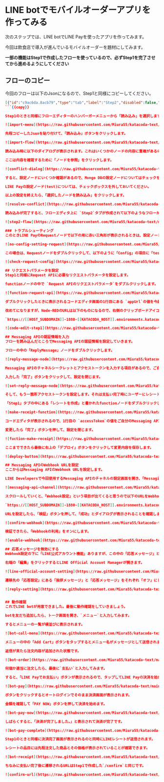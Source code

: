 # LINE botでモバイルオーダーアプリを作ってみる
次のステップでは、LINE botでLINE Payを使ったアプリを作ってみます。

今回は飲食店で導入が進んでいるモバイルオーダーを題材にしてみます。

**一部の機能はStep1で作成したフローを使っているので、必ずStep1を完了させてから進めるようにしてください**

## フローのコピー
今回のフローは以下のJsonになるので、Step1と同様にコピーしてください。

```json
[{"id":"c9ac6da.8acb79","type":"tab","label":"Step2","disabled":false,"info":""},{"id":"58111ba3.325234","type":"http in","z":"c9ac6da.8acb79","name":"","url":"callback","method":"post","upload":false,"swaggerDoc":"","x":120,"y":100,"wires":[["c8c6a378.8cccb","b9005e4b.5e7dd"]]},{"id":"20a15ce9.34b624","type":"http response","z":"c9ac6da.8acb79","name":"","statusCode":"","headers":{},"x":520,"y":80,"wires":[]},{"id":"c8c6a378.8cccb","type":"switch","z":"c9ac6da.8acb79","name":"","property":"payload.events","propertyType":"msg","rules":[{"t":"empty"},{"t":"else"}],"checkall":"true","repair":false,"outputs":2,"x":310,"y":100,"wires":[["20a15ce9.34b624"],["c0c69e02c6324fb9"]]},{"id":"b9005e4b.5e7dd","type":"debug","z":"c9ac6da.8acb79","name":"","active":true,"tosidebar":true,"console":false,"tostatus":false,"complete":"false","x":194,"y":160,"wires":[]},{"id":"fd958718.a8f038","type":"switch","z":"c9ac6da.8acb79","name":"","property":"payload.events.0.message.text","propertyType":"msg","rules":[{"t":"eq","v":"支払い","vt":"str"},{"t":"eq","v":"ハンバーガー","vt":"str"},{"t":"eq","v":"コーヒー","vt":"str"},{"t":"eq","v":"アールグレイ","vt":"str"},{"t":"eq","v":"ケーキ","vt":"str"},{"t":"eq","v":"クリームソーダ","vt":"str"},{"t":"eq","v":"メニュー","vt":"str"},{"t":"else"}],"checkall":"true","repair":false,"outputs":8,"x":110,"y":520,"wires":[["f35621d220372782"],["28a1bfc62a5e61a9"],["72ee08fb81115093"],["957174d9c3c2d5db"],["42896a022d177985"],["8219c40e2d8930b0"],["27e7c60796445469"],["544d0c5a.a6a174"]]},{"id":"5773410a.e7014","type":"function","z":"c9ac6da.8acb79","name":"返信用メッセージの作成","func":"msg.payload = msg.hookEvent;\nmsg.payload.events[0].message.text.footer.contents[0].action.uri = msg.resBody.info.paymentUrl.web; \nreturn msg;","outputs":1,"noerr":0,"initialize":"","finalize":"","libs":[],"x":1170,"y":440,"wires":[["544d0c5a.a6a174"]]},{"id":"27e7c60796445469","type":"change","z":"c9ac6da.8acb79","name":"メニューを送信","rules":[{"t":"set","p":"payload.events.0.message.type","pt":"msg","to":"flex","tot":"str"},{"t":"set","p":"payload.events.0.message.altText","pt":"msg","to":"メニュー","tot":"str"},{"t":"set","p":"payload.events.0.message.text","pt":"msg","to":"{\"type\":\"carousel\",\"contents\":[{\"type\":\"bubble\",\"hero\":{\"type\":\"image\",\"url\":\"https://scdn.line-apps.com/n/channel_devcenter/img/fx/01_2_restaurant.png\",\"size\":\"full\",\"aspectRatio\":\"20:13\",\"aspectMode\":\"cover\"},\"body\":{\"type\":\"box\",\"layout\":\"vertical\",\"spacing\":\"md\",\"action\":{\"type\":\"uri\",\"label\":\"Action\",\"uri\":\"https://linecorp.com\"},\"contents\":[{\"type\":\"text\",\"text\":\"ハンバーガー\",\"weight\":\"bold\",\"size\":\"xl\",\"contents\":[]},{\"type\":\"text\",\"text\":\"¥500\",\"weight\":\"bold\",\"margin\":\"sm\",\"contents\":[]}]},\"footer\":{\"type\":\"box\",\"layout\":\"vertical\",\"contents\":[{\"type\":\"spacer\",\"size\":\"xxl\"},{\"type\":\"button\",\"action\":{\"type\":\"message\",\"label\":\"Add to Cart\",\"text\":\"ハンバーガー\"},\"color\":\"#905C44\",\"style\":\"primary\"}]}},{\"type\":\"bubble\",\"hero\":{\"type\":\"image\",\"url\":\"https://cdn.pixabay.com/photo/2017/09/04/18/39/coffee-2714970_1280.jpg\",\"size\":\"full\",\"aspectRatio\":\"20:13\",\"aspectMode\":\"cover\"},\"body\":{\"type\":\"box\",\"layout\":\"vertical\",\"spacing\":\"md\",\"action\":{\"type\":\"uri\",\"label\":\"Action\",\"uri\":\"https://linecorp.com\"},\"contents\":[{\"type\":\"text\",\"text\":\"コーヒー\",\"weight\":\"bold\",\"size\":\"xl\",\"contents\":[]},{\"type\":\"text\",\"text\":\"¥200\",\"weight\":\"bold\",\"margin\":\"sm\",\"contents\":[]}]},\"footer\":{\"type\":\"box\",\"layout\":\"vertical\",\"contents\":[{\"type\":\"spacer\",\"size\":\"xxl\"},{\"type\":\"button\",\"action\":{\"type\":\"message\",\"label\":\"Add to Cart\",\"text\":\"コーヒー\"},\"color\":\"#905C44\",\"style\":\"primary\"}]}},{\"type\":\"bubble\",\"hero\":{\"type\":\"image\",\"url\":\"https://cdn.pixabay.com/photo/2017/01/11/11/33/cake-1971556_1280.jpg\",\"size\":\"full\",\"aspectRatio\":\"20:13\",\"aspectMode\":\"cover\"},\"body\":{\"type\":\"box\",\"layout\":\"vertical\",\"spacing\":\"md\",\"action\":{\"type\":\"uri\",\"label\":\"Action\",\"uri\":\"https://linecorp.com\"},\"contents\":[{\"type\":\"text\",\"text\":\"ケーキ\",\"weight\":\"bold\",\"size\":\"xl\",\"contents\":[]},{\"type\":\"text\",\"text\":\"¥400\",\"weight\":\"bold\",\"margin\":\"sm\",\"contents\":[]}]},\"footer\":{\"type\":\"box\",\"layout\":\"vertical\",\"contents\":[{\"type\":\"spacer\",\"size\":\"xxl\"},{\"type\":\"button\",\"action\":{\"type\":\"message\",\"label\":\"Add to Cart\",\"text\":\"ケーキ\"},\"color\":\"#905C44\",\"style\":\"primary\"}]}},{\"type\":\"bubble\",\"hero\":{\"type\":\"image\",\"url\":\"https://cdn.pixabay.com/photo/2015/07/01/08/42/oolong-827397_1280.jpg\",\"size\":\"full\",\"aspectRatio\":\"20:13\",\"aspectMode\":\"cover\"},\"body\":{\"type\":\"box\",\"layout\":\"vertical\",\"spacing\":\"md\",\"action\":{\"type\":\"uri\",\"label\":\"Action\",\"uri\":\"https://linecorp.com\"},\"contents\":[{\"type\":\"text\",\"text\":\"アールグレイ\",\"weight\":\"bold\",\"size\":\"xl\",\"contents\":[]},{\"type\":\"text\",\"text\":\"¥200\",\"weight\":\"bold\",\"margin\":\"sm\",\"contents\":[]}]},\"footer\":{\"type\":\"box\",\"layout\":\"vertical\",\"contents\":[{\"type\":\"spacer\",\"size\":\"xxl\"},{\"type\":\"button\",\"action\":{\"type\":\"message\",\"label\":\"Add to Cart\",\"text\":\"アールグレイ\"},\"color\":\"#905C44\",\"style\":\"primary\"}]}},{\"type\":\"bubble\",\"hero\":{\"type\":\"image\",\"url\":\"https://cdn.pixabay.com/photo/2019/08/26/08/30/melon-soda-4431112_1280.jpg\",\"size\":\"full\",\"aspectRatio\":\"20:13\",\"aspectMode\":\"cover\"},\"body\":{\"type\":\"box\",\"layout\":\"vertical\",\"spacing\":\"md\",\"action\":{\"type\":\"uri\",\"label\":\"Action\",\"uri\":\"https://linecorp.com\"},\"contents\":[{\"type\":\"text\",\"text\":\"クリームソーダ\",\"weight\":\"bold\",\"size\":\"xl\",\"contents\":[]},{\"type\":\"text\",\"text\":\"¥200\",\"weight\":\"bold\",\"margin\":\"sm\",\"contents\":[]}]},\"footer\":{\"type\":\"box\",\"layout\":\"vertical\",\"contents\":[{\"type\":\"spacer\",\"size\":\"xxl\"},{\"type\":\"button\",\"action\":{\"type\":\"message\",\"label\":\"Add to Cart\",\"text\":\"クリームソーダ\"},\"color\":\"#905C44\",\"style\":\"primary\"}]}}]}","tot":"json"}],"action":"","property":"","from":"","to":"","reg":false,"x":580,"y":540,"wires":[["544d0c5a.a6a174"]]},{"id":"c0c69e02c6324fb9","type":"switch","z":"c9ac6da.8acb79","name":"","property":"payload.events.0.type","propertyType":"msg","rules":[{"t":"eq","v":"message","vt":"str"}],"checkall":"true","repair":false,"outputs":1,"x":470,"y":140,"wires":[["199037eeb50e04c0"]]},{"id":"4015512331051563","type":"link out","z":"c9ac6da.8acb79","name":"","links":["b703605ed8caef02"],"x":835,"y":140,"wires":[]},{"id":"b703605ed8caef02","type":"link in","z":"c9ac6da.8acb79","name":"","links":["4015512331051563"],"x":15,"y":480,"wires":[["fd958718.a8f038"]]},{"id":"199037eeb50e04c0","type":"change","z":"c9ac6da.8acb79","name":"","rules":[{"t":"set","p":"hookEvent","pt":"msg","to":"payload","tot":"msg"}],"action":"","property":"","from":"","to":"","reg":false,"x":670,"y":140,"wires":[["4015512331051563"]]},{"id":"28a1bfc62a5e61a9","type":"change","z":"c9ac6da.8acb79","name":"ハンバーガー","rules":[{"t":"set","p":"payload","pt":"msg","to":"{\"product_name\":\"ハンバーガー\",\"price\":500}","tot":"json"},{"t":"set","p":"payload.line_user_id","pt":"msg","to":"hookEvent.events.0.source.userId","tot":"msg"}],"action":"","property":"","from":"","to":"","reg":false,"x":310,"y":360,"wires":[["ee9b820732257f62"]]},{"id":"4b9f357e499cf2bf","type":"change","z":"c9ac6da.8acb79","name":"返信するメッセージを作成","rules":[{"t":"set","p":"payload","pt":"msg","to":"hookEvent","tot":"msg"},{"t":"set","p":"payload.events.0.message.text","pt":"msg","to":"追加しました！支払うときは「支払い」と送信してください","tot":"str"}],"action":"","property":"","from":"","to":"","reg":false,"x":940,"y":500,"wires":[["544d0c5a.a6a174"]]},{"id":"72ee08fb81115093","type":"change","z":"c9ac6da.8acb79","name":"コーヒー","rules":[{"t":"set","p":"payload","pt":"msg","to":"{\"product_name\":\"コーヒー\",\"price\":200}","tot":"json"},{"t":"set","p":"payload.line_user_id","pt":"msg","to":"hookEvent.events.0.source.userId","tot":"msg"}],"action":"","property":"","from":"","to":"","reg":false,"x":320,"y":400,"wires":[["ee9b820732257f62"]]},{"id":"957174d9c3c2d5db","type":"change","z":"c9ac6da.8acb79","name":"アールグレイ","rules":[{"t":"set","p":"payload","pt":"msg","to":"{\"product_name\":\"アールグレイ\",\"price\":200}","tot":"json"},{"t":"set","p":"payload.line_user_id","pt":"msg","to":"hookEvent.events.0.source.userId","tot":"msg"}],"action":"","property":"","from":"","to":"","reg":false,"x":330,"y":440,"wires":[["ee9b820732257f62"]]},{"id":"42896a022d177985","type":"change","z":"c9ac6da.8acb79","name":"ケーキ","rules":[{"t":"set","p":"payload","pt":"msg","to":"{\"product_name\":\"ケーキ\",\"price\":400}","tot":"json"},{"t":"set","p":"payload.line_user_id","pt":"msg","to":"hookEvent.events.0.source.userId","tot":"msg"}],"action":"","property":"","from":"","to":"","reg":false,"x":310,"y":480,"wires":[["ee9b820732257f62"]]},{"id":"8219c40e2d8930b0","type":"change","z":"c9ac6da.8acb79","name":"クリームソーダ","rules":[{"t":"set","p":"payload","pt":"msg","to":"{\"product_name\":\"クリームソーダ\",\"price\":200}","tot":"json"},{"t":"set","p":"payload.line_user_id","pt":"msg","to":"hookEvent.events.0.source.userId","tot":"msg"}],"action":"","property":"","from":"","to":"","reg":false,"x":340,"y":520,"wires":[["ee9b820732257f62"]]},{"id":"fdb741caddc350d9","type":"function","z":"c9ac6da.8acb79","name":"注文内容を取得するQuery","func":"msg.payload ={\n    'line_user_id': msg.hookEvent.events[0].source.userId\n}\n\nreturn msg;","outputs":1,"noerr":0,"initialize":"","finalize":"","libs":[],"x":520,"y":280,"wires":[["bf3c3131aaae58ba"]]},{"id":"826af8199c2e112c","type":"function","z":"c9ac6da.8acb79","name":"Request APIのリクエストパラメータ","func":"var appUrl = 'http://localhost:1880';\nvar carts = msg.payload;\nvar userId = msg.hookEvent.events[0].source.userId;\n\nmsg.amount = 0;\nmsg.payload = {\n    \"amount\" : 0,\n    \"currency\" : \"JPY\",\n    \"orderId\" : `CAFE_M_${userId}_${new Date().getTime()}`,\n    \"packages\": [\n        {\n            \"id\": \"package-999\",\n            \"amount\": 0,\n            \"name\": \"Brown Cafe\",\n            \"products\": []\n        }\n    ],\n    \"redirectUrls\" : {\n        \"confirmUrl\" : `${appUrl}/confirm`,\n        \"cancelUrl\" : `${appUrl}/cancel`\n    }\n};\n\nfor (var i = 0; i < Object.keys(carts).length; i++) {\n    const cart = carts[i];\n    var product = {\n        \"id\": cart._id,\n        \"name\": cart.product_name,\n        \"imageUrl\": \"https://cdn.pixabay.com/photo/2015/06/24/01/15/coffee-819362_1280.jpg\",\n        \"quantity\": 1,\n        \"price\": cart.price\n    };\n    // 合計金額に加算\n    msg.amount += cart.price\n    \n    // 商品項目に追加\n    msg.payload.packages[0].products.push(product);\n}\n\n// 合計金額をリクエストパラメータに設定\nmsg.payload.amount = msg.amount;\nmsg.payload.packages[0].amount = msg.amount;\n\nreturn msg;","outputs":1,"noerr":0,"initialize":"","finalize":"","libs":[],"x":1130,"y":280,"wires":[["a547a0ac5646d85b"]]},{"id":"f35621d220372782","type":"change","z":"c9ac6da.8acb79","name":"返信メッセージのたたき台","rules":[{"t":"set","p":"hookEvent.events.0.message.type","pt":"msg","to":"flex","tot":"str"},{"t":"set","p":"hookEvent.events.0.message.altText","pt":"msg","to":"精算お願いします","tot":"str"},{"t":"set","p":"hookEvent.events.0.message.text","pt":"msg","to":"{\"type\":\"bubble\",\"hero\":{\"type\":\"image\",\"url\":\"https://cdn.pixabay.com/photo/2015/06/24/01/15/coffee-819362_1280.jpg\",\"size\":\"full\",\"aspectRatio\":\"20:13\",\"aspectMode\":\"cover\",\"action\":{\"type\":\"uri\",\"label\":\"Action\",\"uri\":\"https://linecorp.com\"}},\"body\":{\"type\":\"box\",\"layout\":\"vertical\",\"spacing\":\"md\",\"action\":{\"type\":\"uri\",\"label\":\"Action\",\"uri\":\"https://linecorp.com\"},\"contents\":[{\"type\":\"text\",\"text\":\"お支払いをお願いします\",\"weight\":\"regular\",\"align\":\"center\",\"gravity\":\"center\",\"contents\":[]}]},\"footer\":{\"type\":\"box\",\"layout\":\"vertical\",\"contents\":[{\"type\":\"button\",\"action\":{\"type\":\"uri\",\"label\":\"LINE Payでお支払い\",\"uri\":\"https://linecorp.com\"},\"color\":\"#4EC74DFF\",\"style\":\"primary\"}]}}","tot":"json"}],"action":"","property":"","from":"","to":"","reg":false,"x":260,"y":320,"wires":[["fdb741caddc350d9"]]},{"id":"50f16f322119c2cf","type":"function","z":"c9ac6da.8acb79","name":"キャッシュに挿入するデータ","func":"msg.resBody = msg.payload;\n// キャッシュに挿入するデータ\n// transactionIdはBigIntのためそのままだと挿入できないのでString型に変換\nmsg.payload = {\n    'transaction_id': String(msg.resBody.info.transactionId),\n    'amount': msg.amount,\n    'line_user_id': msg.hookEvent.events[0].source.userId \n}\nreturn msg;","outputs":1,"noerr":0,"initialize":"","finalize":"","libs":[],"x":800,"y":360,"wires":[["61095cfc5de9b4bf"]]},{"id":"ee9b820732257f62","type":"mongodb3 in","z":"c9ac6da.8acb79","service":"_ext_","configNode":"ed3ea133b0a45842","name":"cafe_botコレクションに挿入","collection":"cafe_bot","operation":"insert","x":620,"y":460,"wires":[["4b9f357e499cf2bf"]]},{"id":"bf3c3131aaae58ba","type":"mongodb3 in","z":"c9ac6da.8acb79","service":"_ext_","configNode":"ed3ea133b0a45842","name":"cafe_botコレクションから取得","collection":"cafe_bot","operation":"find.toArray","x":810,"y":280,"wires":[["826af8199c2e112c"]]},{"id":"61095cfc5de9b4bf","type":"mongodb3 in","z":"c9ac6da.8acb79","service":"_ext_","configNode":"ed3ea133b0a45842","name":"order_cacheコレクションに挿入","collection":"order_cache","operation":"insert","x":880,"y":420,"wires":[["5773410a.e7014"]]},{"id":"544d0c5a.a6a174","type":"ReplyMessage","z":"c9ac6da.8acb79","name":"","replyMessage":"","x":1320,"y":600,"wires":[]},{"id":"a547a0ac5646d85b","type":"Request","z":"c9ac6da.8acb79","name":"","linepayConfig":"cd5113dbd94546c6","x":560,"y":360,"wires":[["50f16f322119c2cf"]]},{"id":"ed3ea133b0a45842","type":"mongodb3","uri":"mongodb://mongodb:27017/shop","name":"","options":"","parallelism":"-1"},{"id":"cd5113dbd94546c6","type":"linepay-config","name":"test","uri":"https://sandbox-api-pay.line.me","channelId":"","channelSecret":""}]
```{{copy}}

Step1のときと同様にフローエディターのハンバーガーメニューから「読み込み」を選択します。

![import-menu](https://raw.githubusercontent.com/Miura55/katacoda-text/main/node-red-line-pay-tutorial/imgs/import-menu.png)

先程コピーしたJsonを貼り付けて、「読み込み」ボタンをクリックします。

![import-flow](https://raw.githubusercontent.com/Miura55/katacoda-text/main/node-red-line-pay-tutorial/imgs/import-flow.png)

読み込み時に以下のダイアログが表示されます。これはいくつかのノードの内容に重複があるので読み込んで大丈夫かを確認するものです。

ここは内容を確認するために「ノードを参照」をクリックします。

![conflict-dialog](https://raw.githubusercontent.com/Miura55/katacoda-text/main/node-red-line-pay-tutorial/imgs/conflict-dialog.png)

すると、設定ノードにいくつか確認があるので、Mongo DBの設定ノードについてはチェックをつけた上で右側の「置換」にあるチェックボックスにもチェックを入れておいてください。

LINE Payの設定ノード(test)については、チェックボックスを外しておいてください。

以上の設定を終えたら、「選択したノードを読み込み」をクリックします。

![resolve-conflict](https://raw.githubusercontent.com/Miura55/katacoda-text/main/node-red-line-pay-tutorial/imgs/resolve-conflict.png)

読み込みが完了すると、フローエディタ上に `Step2`タブが作成されて以下のようなフローが表示されます。

![step2-flow](https://raw.githubusercontent.com/Miura55/katacoda-text/main/node-red-line-pay-tutorial/imgs/step2-flow.png)

### トラブルシューティング
このときLINE PayのRequestノードで以下の用に赤い三角形が表示されるときは、設定ノードが正しく設定されていない状態です。

![no-config-setting-request](https://raw.githubusercontent.com/Miura55/katacoda-text/main/node-red-line-pay-tutorial/imgs/no-config-setting-request.png)

この場合は、Requestノードをダブルクリックして、以下のように「Config」の項目に「test」と表示された設定ノードが表示されていたら、正常に設定できているので、「完了」ボタンをクリックして閉じます。

![check-request-config](https://raw.githubusercontent.com/Miura55/katacoda-text/main/node-red-line-pay-tutorial/imgs/check-request-config.png)

## リクエストパラメータを設定
Step1と同様にRequest APIに必要なリクエストパラメータを設定します。

functionノードの中で `Request APIのリクエストパラメータ`をダブルクリックします。

![function-request-api](https://raw.githubusercontent.com/Miura55/katacoda-text/main/node-red-line-pay-tutorial/imgs/function-request-api.png)

ダブルクリックしたときに表示されるコードエディタ画面の1行目にある `appUrl`の値を今起動しているNode-REDのURLに変更します。

改めてになりますが、Node-REDのURLは以下のものになるので、右側のクリップボードアイコンをクリックしてURLをコピーして書き換えても大丈夫です。

`https://[[HOST_SUBDOMAIN]]-1880-[[KATACODA_HOST]].environments.katacoda.com`{{copy}}

![code-edit-step1](https://raw.githubusercontent.com/Miura55/katacoda-text/main/node-red-line-pay-tutorial/imgs/code-edit-step1.png)

## Messaging APIの認証情報を入力
フローを読み込んだところでMessaging APIの認証情報を設定していきます。

フローの中の「ReplyMessage」ノードをダブルクリックします。

![reply-message-node](https://raw.githubusercontent.com/Miura55/katacoda-text/main/node-red-line-pay-tutorial/imgs/reply-message-node.png)

Messaging APIのチャネルシークレットとアクセストークンを入力する項目があるので、ご自分のチャネルから確認したものを入力します。

入力した「完了」ボタンをクリックして、設定を閉じます。

![set-reply-message-node](https://raw.githubusercontent.com/Miura55/katacoda-text/main/node-red-line-pay-tutorial/imgs/set-reply-message-node.png)

そして、もう一箇所アクセストークンを設定します。それは支払い完了時にユーザーにレシートを送信するためにリクエストパラメータを設定しているfunctionノードです。

「Step1」タブの中にある「レシートを作成」と書かれたfunctionノードをダブルクリックします。

![make-receipt-function](https://raw.githubusercontent.com/Miura55/katacoda-text/main/node-red-line-pay-tutorial/imgs/make-receipt-function.png)

コードエディタが表示されるので、1行目の `accessToken`の値をご自分のMessaging APIのアクセストークンに変更してください。

変更したら「完了」ボタンを押して、設定を閉じます。

![fuction-make-receipt](https://raw.githubusercontent.com/Miura55/katacoda-text/main/node-red-line-pay-tutorial/imgs/fuction-make-receipt.png)i

ここまでできたら最後に右上の「デプロイ」ボタンをクリックして変更内容を保存します。

![deploy-button](https://raw.githubusercontent.com/Miura55/katacoda-text/main/node-red-line-pay-tutorial/imgs/deploy-button.png)

## Messaging APIのWebhook URLを設定
ここからはMessaging APIのWebhook URLを設定します。

LINE Developersで今回使用するMessaging APIのチャネルの設定画面を開き、「Messaging API設定」タブを開きます。

![messaging-api-channel](https://raw.githubusercontent.com/Miura55/katacoda-text/main/node-red-line-pay-tutorial/imgs/messaging-api-channel.png)

スクロールしていくと、「Webhook設定」という項目が出てくると思うので以下のURLをWebhook URLに設定します。

`https://[[HOST_SUBDOMAIN]]-1880-[[KATACODA_HOST]].environments.katacoda.com/callback`{{copy}}

URLを設定したら、「検証」ボタンを押して、「成功」とダイアログが表示されることを確認します。

![confirm-webhook](https://raw.githubusercontent.com/Miura55/katacoda-text/main/node-red-line-pay-tutorial/imgs/confirm-webhook.png)

検証できたら、「Webhookの利用」をオンにします。

![enable-webhook](https://raw.githubusercontent.com/Miura55/katacoda-text/main/node-red-line-pay-tutorial/imgs/enable-webhook.png)

## 応答メッセージを無効にする
Webhook設定の下に「LINE公式アカウント機能」ありますが、この中の「応答メッセージ」と「あいさつメッセージ」をそれぞれ無効にします。

右端の「編集」をクリックするとLINE Official Account Managerが開きます。

![line-official-account-setting](https://raw.githubusercontent.com/Miura55/katacoda-text/main/node-red-line-pay-tutorial/imgs/line-official-account-setting.png)

遷移先の「応答設定」にある「挨拶メッセージ」と「応答メッセージ」をそれぞれ「オフ」にします。

![reply-setting](https://raw.githubusercontent.com/Miura55/katacoda-text/main/node-red-line-pay-tutorial/imgs/reply-setting.png)


## 動作確認
これでLINE botが用意できました。最後に動作確認をしていきましょう。

botを友だち追加したら、トーク画面を開き、`メニュー`と入力してみます。

するとメニューの一覧が横並びに表示されます。

![bot-call-menu](https://raw.githubusercontent.com/Miura55/katacoda-text/main/node-red-line-pay-tutorial/imgs/bot-call-menu.jpg)

メニューの中の「Add Cart」ボタンをタップするとメニュー名がメッセージとして送信されます。

返信が来たら注文内容が追加された状態です。

![bot-order](https://raw.githubusercontent.com/Miura55/katacoda-text/main/node-red-line-pay-tutorial/imgs/bot-order.jpg)

何個か適当に注文したら、最後に`支払い`と入力してみます。

すると、「LINE Payでお支払い」ボタンが表示されるので、タップしてLINE Payの決済を始めます。

![bot-pay](https://raw.githubusercontent.com/Miura55/katacoda-text/main/node-red-line-pay-tutorial/imgs/bot-pay.jpg)

ボタンをクリックするとオートログインでそのまま決済画面が表示されます。

金額を確認して「PAY NOW」ボタンを押して決済を始めます。

![bot-pay-now](https://raw.githubusercontent.com/Miura55/katacoda-text/main/node-red-line-pay-tutorial/imgs/bot-pay-now.jpg)

しばらくすると、「決済が完了しました。」と表示されて決済が完了です。

![bot-pay-complete](https://raw.githubusercontent.com/Miura55/katacoda-text/main/node-red-line-pay-tutorial/imgs/bot-pay-complete.jpg)

Step1のときと同様に決済完了画面が表示されるのと同時にLINEレシートが送信されます。

レシートの品目には先程注文した商品とその価格が表示されていることが確認できます。

![bot-receipt](https://raw.githubusercontent.com/Miura55/katacoda-text/main/node-red-line-pay-tutorial/imgs/bot-receipt.jpg)

ちなみに支払い完了後に遷移されるURLはStep1で作成した`/confirm`と同じです。

![confirm-url](https://raw.githubusercontent.com/Miura55/katacoda-text/main/node-red-line-pay-tutorial/imgs/confirm-url.png)
